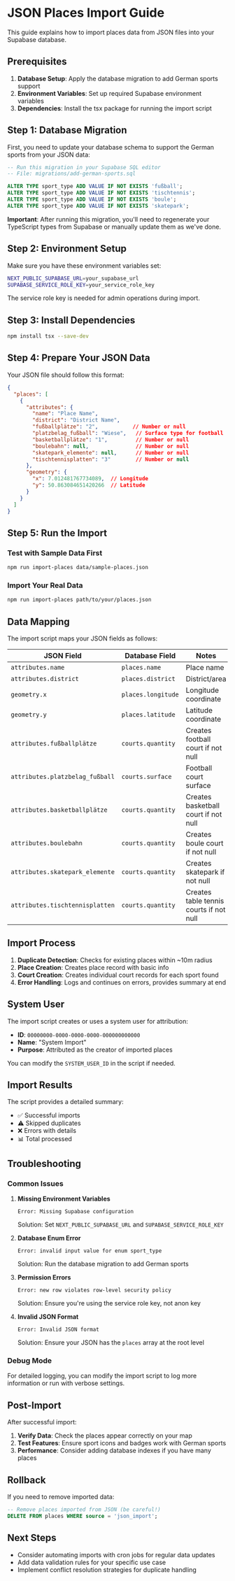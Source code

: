 # JSON Places Import Guide

This guide explains how to import places data from JSON files into your Supabase database.

## Prerequisites

1. **Database Setup**: Apply the database migration to add German sports support
2. **Environment Variables**: Set up required Supabase environment variables
3. **Dependencies**: Install the tsx package for running the import script

## Step 1: Database Migration

First, you need to update your database schema to support the German sports from your JSON data:

```sql
-- Run this migration in your Supabase SQL editor
-- File: migrations/add-german-sports.sql

ALTER TYPE sport_type ADD VALUE IF NOT EXISTS 'fußball';
ALTER TYPE sport_type ADD VALUE IF NOT EXISTS 'tischtennis';
ALTER TYPE sport_type ADD VALUE IF NOT EXISTS 'boule';
ALTER TYPE sport_type ADD VALUE IF NOT EXISTS 'skatepark';
```

**Important**: After running this migration, you'll need to regenerate your TypeScript types from Supabase or manually update them as we've done.

## Step 2: Environment Setup

Make sure you have these environment variables set:

```bash
NEXT_PUBLIC_SUPABASE_URL=your_supabase_url
SUPABASE_SERVICE_ROLE_KEY=your_service_role_key
```

The service role key is needed for admin operations during import.

## Step 3: Install Dependencies

```bash
npm install tsx --save-dev
```

## Step 4: Prepare Your JSON Data

Your JSON file should follow this format:

```json
{
  "places": [
    {
      "attributes": {
        "name": "Place Name",
        "district": "District Name",
        "fußballplätze": "2",           // Number or null
        "platzbelag_fußball": "Wiese",   // Surface type for football
        "basketballplätze": "1",         // Number or null
        "boulebahn": null,               // Number or null
        "skatepark_elemente": null,      // Number or null
        "tischtennisplatten": "3"        // Number or null
      },
      "geometry": {
        "x": 7.012481767734089,  // Longitude
        "y": 50.863084651420266  // Latitude
      }
    }
  ]
}
```

## Step 5: Run the Import

### Test with Sample Data First
```bash
npm run import-places data/sample-places.json
```

### Import Your Real Data
```bash
npm run import-places path/to/your/places.json
```

## Data Mapping

The import script maps your JSON fields as follows:

| JSON Field | Database Field | Notes |
|------------|----------------|-------|
| `attributes.name` | `places.name` | Place name |
| `attributes.district` | `places.district` | District/area |
| `geometry.x` | `places.longitude` | Longitude coordinate |
| `geometry.y` | `places.latitude` | Latitude coordinate |
| `attributes.fußballplätze` | `courts.quantity` | Creates football court if not null |
| `attributes.platzbelag_fußball` | `courts.surface` | Football court surface |
| `attributes.basketballplätze` | `courts.quantity` | Creates basketball court if not null |
| `attributes.boulebahn` | `courts.quantity` | Creates boule court if not null |
| `attributes.skatepark_elemente` | `courts.quantity` | Creates skatepark if not null |
| `attributes.tischtennisplatten` | `courts.quantity` | Creates table tennis courts if not null |

## Import Process

1. **Duplicate Detection**: Checks for existing places within ~10m radius
2. **Place Creation**: Creates place record with basic info
3. **Court Creation**: Creates individual court records for each sport found
4. **Error Handling**: Logs and continues on errors, provides summary at end

## System User

The import script creates or uses a system user for attribution:
- **ID**: `00000000-0000-0000-0000-000000000000`
- **Name**: "System Import"
- **Purpose**: Attributed as the creator of imported places

You can modify the `SYSTEM_USER_ID` in the script if needed.

## Import Results

The script provides a detailed summary:
- ✅ Successful imports
- ⚠️ Skipped duplicates  
- ❌ Errors with details
- 📊 Total processed

## Troubleshooting

### Common Issues

1. **Missing Environment Variables**
   ```
   Error: Missing Supabase configuration
   ```
   Solution: Set `NEXT_PUBLIC_SUPABASE_URL` and `SUPABASE_SERVICE_ROLE_KEY`

2. **Database Enum Error**
   ```
   Error: invalid input value for enum sport_type
   ```
   Solution: Run the database migration to add German sports

3. **Permission Errors**
   ```
   Error: new row violates row-level security policy
   ```
   Solution: Ensure you're using the service role key, not anon key

4. **Invalid JSON Format**
   ```
   Error: Invalid JSON format
   ```
   Solution: Ensure your JSON has the `places` array at the root level

### Debug Mode

For detailed logging, you can modify the import script to log more information or run with verbose settings.

## Post-Import

After successful import:

1. **Verify Data**: Check the places appear correctly on your map
2. **Test Features**: Ensure sport icons and badges work with German sports  
3. **Performance**: Consider adding database indexes if you have many places

## Rollback

If you need to remove imported data:

```sql
-- Remove places imported from JSON (be careful!)
DELETE FROM places WHERE source = 'json_import';
```

## Next Steps

- Consider automating imports with cron jobs for regular data updates
- Add data validation rules for your specific use case
- Implement conflict resolution strategies for duplicate handling